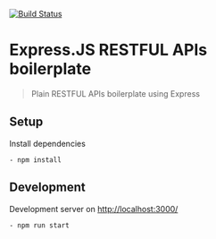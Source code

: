 [![Build Status](https://travis-ci.org/kengste/restful-apis.svg?branch=master)](https://travis-ci.org/kengste/restful-apis)
# Express.JS RESTFUL APIs boilerplate
> Plain RESTFUL APIs boilerplate using Express
## Setup
Install dependencies
```
- npm install
```
## Development
Development server on [http://localhost:3000/](http://localhost:3000/)
```
- npm run start
```
